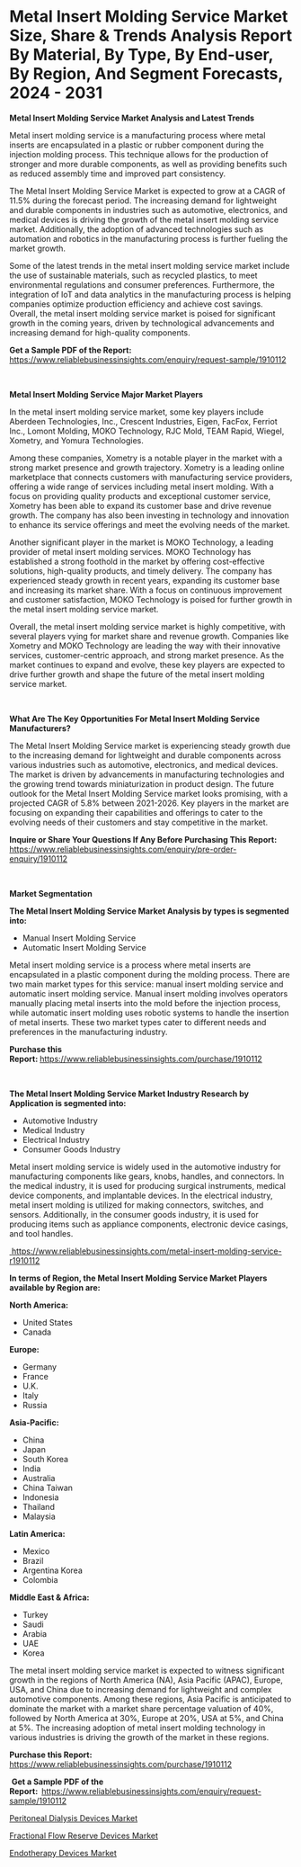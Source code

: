 <p><h1>Metal Insert Molding Service Market Size, Share & Trends Analysis Report By Material, By Type, By End-user, By Region, And Segment Forecasts, 2024 - 2031</h1></p><p><strong>Metal Insert Molding Service Market Analysis and Latest Trends</strong></p>
<p><p>Metal insert molding service is a manufacturing process where metal inserts are encapsulated in a plastic or rubber component during the injection molding process. This technique allows for the production of stronger and more durable components, as well as providing benefits such as reduced assembly time and improved part consistency.</p><p>The Metal Insert Molding Service Market is expected to grow at a CAGR of 11.5% during the forecast period. The increasing demand for lightweight and durable components in industries such as automotive, electronics, and medical devices is driving the growth of the metal insert molding service market. Additionally, the adoption of advanced technologies such as automation and robotics in the manufacturing process is further fueling the market growth.</p><p>Some of the latest trends in the metal insert molding service market include the use of sustainable materials, such as recycled plastics, to meet environmental regulations and consumer preferences. Furthermore, the integration of IoT and data analytics in the manufacturing process is helping companies optimize production efficiency and achieve cost savings. Overall, the metal insert molding service market is poised for significant growth in the coming years, driven by technological advancements and increasing demand for high-quality components.</p></p>
<p><strong>Get a Sample PDF of the Report:&nbsp;</strong> <a href="https://www.reliablebusinessinsights.com/enquiry/request-sample/1910112">https://www.reliablebusinessinsights.com/enquiry/request-sample/1910112</a></p>
<p>&nbsp;</p>
<p><strong>Metal Insert Molding Service Major Market Players</strong></p>
<p><p>In the metal insert molding service market, some key players include Aberdeen Technologies, Inc., Crescent Industries, Eigen, FacFox, Ferriot Inc., Lomont Molding, MOKO Technology, RJC Mold, TEAM Rapid, Wiegel, Xometry, and Yomura Technologies. </p><p>Among these companies, Xometry is a notable player in the market with a strong market presence and growth trajectory. Xometry is a leading online marketplace that connects customers with manufacturing service providers, offering a wide range of services including metal insert molding. With a focus on providing quality products and exceptional customer service, Xometry has been able to expand its customer base and drive revenue growth. The company has also been investing in technology and innovation to enhance its service offerings and meet the evolving needs of the market.</p><p>Another significant player in the market is MOKO Technology, a leading provider of metal insert molding services. MOKO Technology has established a strong foothold in the market by offering cost-effective solutions, high-quality products, and timely delivery. The company has experienced steady growth in recent years, expanding its customer base and increasing its market share. With a focus on continuous improvement and customer satisfaction, MOKO Technology is poised for further growth in the metal insert molding service market.</p><p>Overall, the metal insert molding service market is highly competitive, with several players vying for market share and revenue growth. Companies like Xometry and MOKO Technology are leading the way with their innovative services, customer-centric approach, and strong market presence. As the market continues to expand and evolve, these key players are expected to drive further growth and shape the future of the metal insert molding service market.</p></p>
<p>&nbsp;</p>
<p><strong>What Are The Key Opportunities For Metal Insert Molding Service Manufacturers?</strong></p>
<p><p>The Metal Insert Molding Service market is experiencing steady growth due to the increasing demand for lightweight and durable components across various industries such as automotive, electronics, and medical devices. The market is driven by advancements in manufacturing technologies and the growing trend towards miniaturization in product design. The future outlook for the Metal Insert Molding Service market looks promising, with a projected CAGR of 5.8% between 2021-2026. Key players in the market are focusing on expanding their capabilities and offerings to cater to the evolving needs of their customers and stay competitive in the market.</p></p>
<p><strong>Inquire or Share Your Questions If Any Before Purchasing This Report:</strong> <a href="https://www.reliablebusinessinsights.com/enquiry/pre-order-enquiry/1910112">https://www.reliablebusinessinsights.com/enquiry/pre-order-enquiry/1910112</a></p>
<p>&nbsp;</p>
<p><strong>Market Segmentation</strong></p>
<p><strong>The Metal Insert Molding Service Market Analysis by types is segmented into:</strong></p>
<p><ul><li>Manual Insert Molding Service</li><li>Automatic Insert Molding Service</li></ul></p>
<p><p>Metal insert molding service is a process where metal inserts are encapsulated in a plastic component during the molding process. There are two main market types for this service: manual insert molding service and automatic insert molding service. Manual insert molding involves operators manually placing metal inserts into the mold before the injection process, while automatic insert molding uses robotic systems to handle the insertion of metal inserts. These two market types cater to different needs and preferences in the manufacturing industry.</p></p>
<p><strong>Purchase this Report:&nbsp;</strong><a href="https://www.reliablebusinessinsights.com/purchase/1910112">https://www.reliablebusinessinsights.com/purchase/1910112</a></p>
<p>&nbsp;</p>
<p><strong>The Metal Insert Molding Service Market Industry Research by Application is segmented into:</strong></p>
<p><ul><li>Automotive Industry</li><li>Medical Industry</li><li>Electrical Industry</li><li>Consumer Goods Industry</li></ul></p>
<p><p>Metal insert molding service is widely used in the automotive industry for manufacturing components like gears, knobs, handles, and connectors. In the medical industry, it is used for producing surgical instruments, medical device components, and implantable devices. In the electrical industry, metal insert molding is utilized for making connectors, switches, and sensors. Additionally, in the consumer goods industry, it is used for producing items such as appliance components, electronic device casings, and tool handles.</p></p>
<p><a href="https://www.reliablebusinessinsights.com/metal-insert-molding-service-r1910112">&nbsp;https://www.reliablebusinessinsights.com/metal-insert-molding-service-r1910112</a></p>
<p><strong>In terms of Region, the Metal Insert Molding Service Market Players available by Region are:</strong></p>
<p>
    <p> <strong> North America: </strong>
        <ul>
            <li>United States</li>
            <li>Canada</li>
        </ul>
        </p> 
    <p> <strong> Europe: </strong>
        <ul>
            <li>Germany</li>
            <li>France</li>
            <li>U.K.</li>
            <li>Italy</li>
            <li>Russia</li>
        </ul>
        </p> 
    <p> <strong> Asia-Pacific: </strong>
        <ul>
            <li>China</li>
            <li>Japan</li>
            <li>South Korea</li>
            <li>India</li>
            <li>Australia</li>
            <li>China Taiwan</li>
            <li>Indonesia</li>
            <li>Thailand</li>
            <li>Malaysia</li>
        </ul>
        </p> 
    <p> <strong> Latin America: </strong>
        <ul>
            <li>Mexico</li>
            <li>Brazil</li>
            <li>Argentina Korea</li>
            <li>Colombia</li>
        </ul>
        </p> 
    <p> <strong> Middle East & Africa: </strong>
        <ul>
            <li>Turkey</li>
            <li>Saudi</li>
            <li>Arabia</li>
            <li>UAE</li>
            <li>Korea</li>
        </ul>
    </p>
    </p>
<p><p>The metal insert molding service market is expected to witness significant growth in the regions of North America (NA), Asia Pacific (APAC), Europe, USA, and China due to increasing demand for lightweight and complex automotive components. Among these regions, Asia Pacific is anticipated to dominate the market with a market share percentage valuation of 40%, followed by North America at 30%, Europe at 20%, USA at 5%, and China at 5%. The increasing adoption of metal insert molding technology in various industries is driving the growth of the market in these regions.</p></p>
<p><strong>Purchase this Report: </strong><a href="https://www.reliablebusinessinsights.com/purchase/1910112">https://www.reliablebusinessinsights.com/purchase/1910112</a></p>
<p>&nbsp;<strong>Get a Sample PDF of the Report:&nbsp;&nbsp;</strong><a href="https://www.reliablebusinessinsights.com/enquiry/request-sample/1910112">https://www.reliablebusinessinsights.com/enquiry/request-sample/1910112</a></p>
<p><strong></strong></p>
<p><p><a href="https://view.publitas.com/reportprime-1/peritoneal-dialysis-devices-market-size-growth-and-industry-analysis-by-market-segmentation-and-regional-insights-and-forecast-to-2031/">Peritoneal Dialysis Devices Market</a></p><p><a href="https://view.publitas.com/reportprime-1/insights-into-the-fractional-flow-reserve-devices-industry-market-financial-status-market-size-and-revenue-analysis-up-to-2031/">Fractional Flow Reserve Devices Market</a></p><p><a href="https://view.publitas.com/reportprime-1/global-endotherapy-devices-market-focus-on-application-end-use-industry-type-equipment-and-region-analysis-and-forecast-2024-2031/">Endotherapy Devices Market</a></p></p>
